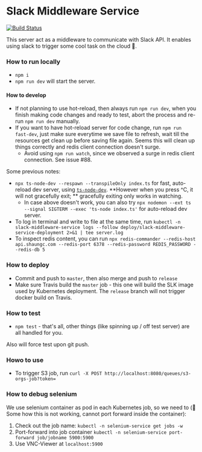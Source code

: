 # Slack Middleware Service

[![Build Status](https://travis-ci.com/rivernews/slack-middleware-server.svg?branch=master)](https://travis-ci.com/rivernews/slack-middleware-server)

This server act as a middleware to communicate with Slack API. It enables using slack to trigger some cool task on the cloud 🚀.

### How to run locally

- `npm i`
- `npm run dev` will start the server.

#### How to develop
- If not planning to use hot-reload, then always run `npm run dev`, when you finish making code changes and ready to test, abort the process and re-run `npm run dev` manually.
- If you want to have hot-reload server for code change, run `npm run fast-dev`, just make sure everytime we save file to refresh, wait till the resources get clean up before saving file again. Seems this will clean up things correctly and redis client connection doesn't surge.
  - Avoid using `npm run watch`, since we observed a surge in redis client connection. See issue #88.

Some previous notes:
- `npx ts-node-dev --respawn --transpileOnly index.ts` for fast, auto-reload dev server, using [`ts-node-dev`](https://www.npmjs.com/package/ts-node-dev). **However when you press ^C, it will not gracefully exit; ** gracefully exiting only works in watching.
    - In case above doesn't work, you can also try `npx nodemon --ext ts --signal SIGTERM --exec 'ts-node index.ts'` for auto-reload dev server.
- To log in terminal and write to file at the same time, run `kubectl -n slack-middleware-service logs --follow deploy/slack-middleware-service-deployment 2>&1 | tee server.log`
- To inspect redis content, you can run `npx redis-commander --redis-host api.shaungc.com --redis-port 6378 --redis-password REDIS_PASSWORD --redis-db 5`

### How to deploy
- Commit and push to `master`, then also merge and push to `release`
- Make sure Travis build the `master` job - this one will build the SLK image used by Kubernetes deployment. The `release` branch will not trigger docker build on Travis.

### How to test

- `npm test` - that's all, other things (like spinning up / off test server) are all handled for you.

Also will force test upon git push.

### Howo to use

- To trigger S3 job, run `curl -X POST http://localhost:8080/queues/s3-orgs-job?token=`

### How to debug selenium

We use selenium container as pod in each Kubernetes job, so we need to (🛑 Some how this is not working, cannot port forward inside the container):
1. Check out the job name: `kubectl -n selenium-service get jobs -w`
1. Port-forward into job container `kubectl -n selenium-service port-forward job/jobname 5900:5900`
1. Use VNC-Viewer at `localhost:5900`
